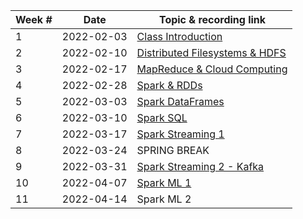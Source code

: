 | Week # | Date | Topic & recording link |
| -- | -- | -- |
| 1 | 2022-02-03 | [Class Introduction](https://umbc.webex.com/umbc/ldr.php?RCID=69c376ea41fa82f32b56c5ce8fcad3df) |
| 2 | 2022-02-10 | [Distributed Filesystems & HDFS](https://umbc.webex.com/umbc/ldr.php?RCID=1216d1c4ce60e9bdd6d23d230cadca2f) |
| 3 | 2022-02-17 | [MapReduce & Cloud Computing](https://umbc.webex.com/umbc/ldr.php?RCID=e938ca1c5fb8f740f1293937b261946d) |
| 4 | 2022-02-28 | [Spark & RDDs](https://umbc.webex.com/umbc/ldr.php?RCID=131693545b39e139f84d8d8223db713a) |
| 5 | 2022-03-03 | [Spark DataFrames](https://umbc.webex.com/recordingservice/sites/umbc/recording/fd27b2a07d7d103abfff0050568f95d3/playback) |
| 6 | 2022-03-10 | [Spark SQL](https://umbc.webex.com/umbc/ldr.php?RCID=4d79766dfa9c1310b8631e0528740a8c)
| 7 | 2022-03-17 | [Spark Streaming 1](https://umbc.webex.com/umbc/ldr.php?RCID=9075a7c09f5cee3d4ec1b2e32304e3a3)
| 8 | 2022-03-24 | SPRING BREAK |
| 9 | 2022-03-31 | [Spark Streaming 2 - Kafka](https://umbc.webex.com/umbc/ldr.php?RCID=8cab8c4e6301c98f43f8feb6ebd7ce1a) |
| 10 | 2022-04-07 | [Spark ML 1](https://umbc.webex.com/umbc/ldr.php?RCID=4a068d450fe9ea79911f3f4af0bf74bd) |
| 11 | 2022-04-14 | Spark ML 2 |
